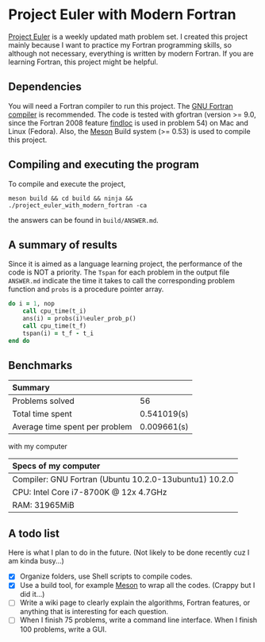# Project Euler with Modern Fortran

[Project Euler](https://projecteuler.net/about) is a weekly updated math problem set. I created this project mainly because I want to practice my Fortran programming skills, so although not necessary, everything is written by modern Fortran. If you are learning Fortran, this project might be helpful.

## Dependencies

You will need a Fortran compiler to run this project. The [GNU Fortran compiler](https://gcc.gnu.org/fortran/) is recommended. The code is tested with gfortran (version >= 9.0, since the Fortran 2008 feature [findloc](https://gcc.gnu.org/onlinedocs/gfortran/FINDLOC.html) is used in problem 54) on Mac and Linux (Fedora). Also, the [Meson](https://mesonbuild.com/index.html) Build system (>= 0.53) is used to compile this project. 

## Compiling and executing the program

To compile and execute the project,

```shell
meson build && cd build && ninja && ./project_euler_with_modern_fortran -ca
```

the answers can be found in `build/ANSWER.md`.

## A summary of results

Since it is aimed as a language learning project, the performance of the code is NOT a priority. The `Tspan` for each problem in the output file `ANSWER.md` indicate the time it takes to call the corresponding problem function and `probs` is a procedure pointer array.

```fortran
do i = 1, nop
    call cpu_time(t_i)
    ans(i) = probs(i)%euler_prob_p()
    call cpu_time(t_f)
    tspan(i) = t_f - t_i
end do
```


## Benchmarks

| Summary                        |               |
|:-------------------------------|:--------------|
| Problems solved                |   56          |
| Total time spent               |   0.541019(s) |
| Average time spent per problem |   0.009661(s) |

with my computer 

|Specs of my computer                                           |
|:--------------------------------------------------------------|
|Compiler: GNU Fortran (Ubuntu 10.2.0-13ubuntu1) 10.2.0         |
|CPU: Intel Core i7-8700K @ 12x 4.7GHz                          |
|RAM: 31965MiB                                                  |


## A todo list

Here is what I plan to do in the future. (Not likely to be done recently cuz I am kinda busy...)

- [x] Organize folders, use Shell scripts to compile codes.
- [x] Use a build tool, for example [Meson](https://mesonbuild.com/) to wrap all the codes. (Crappy but I did it...)
- [ ] Write a wiki page to clearly explain the algorithms, Fortran features, or anything that is interesting for each question.
- [ ] When I finish 75 problems, write a command line interface. When I finish 100 problems, write a GUI.
